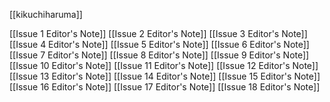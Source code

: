 [[kikuchiharuma]]

[[Issue 1 Editor's Note]]
[[Issue 2 Editor's Note]]
[[Issue 3 Editor's Note]]
[[Issue 4 Editor's Note]]
[[Issue 5 Editor's Note]]
[[Issue 6 Editor's Note]]
[[Issue 7 Editor's Note]]
[[Issue 8 Editor's Note]]
[[Issue 9 Editor's Note]]
[[Issue 10 Editor's Note]]
[[Issue 11 Editor's Note]]
[[Issue 12 Editor's Note]]
[[Issue 13 Editor's Note]]
[[Issue 14 Editor's Note]]
[[Issue 15 Editor's Note]]
[[Issue 16 Editor's Note]]
[[Issue 17 Editor's Note]]
[[Issue 18 Editor's Note]]


